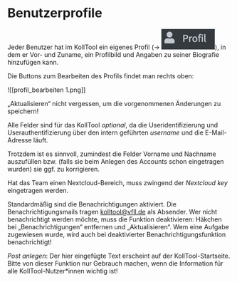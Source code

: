 # Benutzerprofile

Jeder Benutzer hat im KollTool ein eigenes Profil (→ ![!Profil|70](attachments/profile_icon.png)\), in dem er Vor- und Zuname, ein Profilbild und Angaben zu seiner Biografie hinzufügen kann.

Die Buttons zum Bearbeiten des Profils findet man rechts oben:

![[profil_bearbeiten 1.png]]

„Aktualisieren“ nicht vergessen, um die vorgenommenen Änderungen zu speichern!

Alle Felder sind für das KollTool *optional*, da die Useridentifizierung und Userauthentifizierung über den intern geführten *username* und die E-Mail-Adresse läuft. 

Trotzdem ist es sinnvoll, zumindest die Felder Vorname und Nachname auszufüllen bzw. (falls sie beim Anlegen des Accounts schon eingetragen wurden) sie ggf. zu korrigieren.

Hat das Team einen Nextcloud-Bereich, muss zwingend der *Nextcloud key* eingetragen werden.

Standardmäßig sind die Benachrichtigungen aktiviert. Die Benachrichtigungsmails tragen kolltool@vfll.de als Absender. Wer nicht benachrichtigt werden möchte, muss die Funktion deaktivieren: Häkchen bei „Benachrichtigungen“ entfernen und „Aktualisieren“. Wem eine Aufgabe zugewiesen wurde, wird auch bei deaktivierter Benachrichtigungsfunktion benachrichtigt!

*Post anlegen*: Der hier eingefügte Text erscheint auf der KollTool-Startseite. Bitte von dieser Funktion nur Gebrauch machen, wenn die Information für alle KollTool-Nutzer\*innen wichtig ist!
